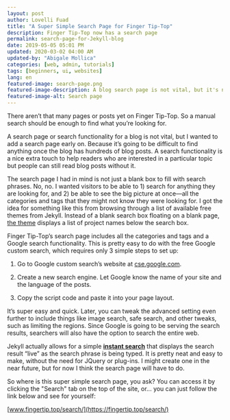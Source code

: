 ```yaml
---
layout: post
author: Lovelli Fuad
title: "A Super Simple Search Page for Finger Tip-Top"
description: Finger Tip-Top now has a search page
permalink: search-page-for-Jekyll-blog
date: 2019-05-05 05:01 PM
updated: 2020-03-02 04:00 AM
updated-by: "Abigale Mollica"
categories: [web, admin, tutorials]
tags: [beginners, ui, websites]
lang: en
featured-image: search-page.png
featured-image-description: A blog search page is not vital, but it's nice to have.
featured-image-alt: Search page 
---
```


There aren’t that many pages or posts yet on Finger Tip-Top. So a manual search should be enough to find what you’re looking for.

A search page or search functionality for a blog is not vital, but I wanted to add a search page early on. Because it’s going to be difficult to find anything once the blog has hundreds of blog posts. A search functionality is a nice extra touch to help readers who are interested in a particular topic but people can still read blog posts without it. 

The search page I had in mind is not just a blank box to fill with search phrases. No, no. I wanted visitors to be able to 1) search for anything they are looking for, and 2) be able to see the big picture at once—all the categories and tags that they might not know they were looking for. I got the idea for something like this from browsing through a list of available free themes from Jekyll. Instead of a blank search box floating on a blank page, <a href="http://projectpages.github.io" class="blue">the theme</a> displays a list of project names below the search box. 

Finger Tip-Top’s search page includes all the categories and tags and a Google search functionality. This is pretty easy to do with the free Google custom search, which requires only 3 simple steps to set up:

1.	Go to Google custom search’s website at <a href="https://cse.google.com" class="blue">cse.google.com</a>.

2.	Create a new search engine. Let Google know the name of your site and the language of the posts. 

3.	Copy the script code and paste it into your page layout.

It’s super easy and quick. Later, you can tweak the advanced setting even further to include things like image search, safe search, and other tweaks, such as limiting the regions. Since Google is going to be serving the search results, searchers will also have the option to search the entire web. 

Jekyll actually allows for a simple <a href="https://blog.webjeda.com/instant-jekyll-search/" class="pinklink"><b>instant search</b></a> that displays the search result “live” as the search phrase is being typed. It is pretty neat and easy to make, without the need for JQuery or plug-ins. I might create one in the near future, but for now I think the search page will have to do. 

So where is this super simple search page, you ask? You can access it by clicking the "Search" tab on the top of the site, or... you can just follow the link below and see for yourself:

[www.fingertip.top/search/](https://fingertip.top/search/)
